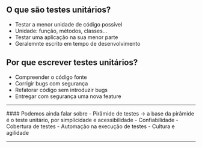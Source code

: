 ## O que são testes unitários?

- Testar a menor unidade de código possível
- Unidade: função, métodos, classes...
- Testar uma aplicação na sua menor parte
- Geralemnte escrito em tempo de desenvolvimento    

## Por que escrever testes unitários?

- Compreender o código fonte
- Corrigir bugs com segurança
- Refatorar código sem introduzir bugs
- Entregar com segurança uma nova feature
<hr>
#### Podemos ainda falar sobre
- Pirâmide de testes -> a base da pirâmide é o teste unitário, por simplicidade e acessibilidade
- Confiabilidade
- Cobertura de testes
- Automação na execução de testes
- Cultura e agilidade
<hr>
